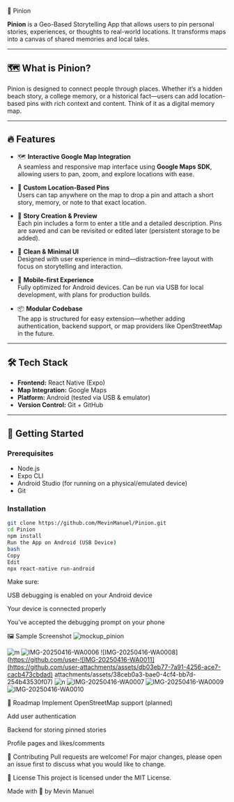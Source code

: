 📍 Pinion

**Pinion** is a Geo-Based Storytelling App that allows users to pin personal stories, experiences, or thoughts to real-world locations. It transforms maps into a canvas of shared memories and local tales.

---

## 🗺️ What is Pinion?

Pinion is designed to connect people through places. Whether it’s a hidden beach story, a college memory, or a historical fact—users can add location-based pins with rich context and content. Think of it as a digital memory map.

---

## 🔥 Features

- 🗺️ **Interactive Google Map Integration**  
  A seamless and responsive map interface using **Google Maps SDK**, allowing users to pan, zoom, and explore locations with ease.

- 📍 **Custom Location-Based Pins**  
  Users can tap anywhere on the map to drop a pin and attach a short story, memory, or note to that exact location.

- 📝 **Story Creation & Preview**  
  Each pin includes a form to enter a title and a detailed description. Pins are saved and can be revisited or edited later (persistent storage to be added).

- 🎨 **Clean & Minimal UI**  
  Designed with user experience in mind—distraction-free layout with focus on storytelling and interaction.

- 📱 **Mobile-first Experience**  
  Fully optimized for Android devices. Can be run via USB for local development, with plans for production builds.

- 📦 **Modular Codebase**  
  The app is structured for easy extension—whether adding authentication, backend support, or map providers like OpenStreetMap in the future.

---

## 🛠️ Tech Stack

- **Frontend:** React Native (Expo)
- **Map Integration:** Google Maps
- **Platform:** Android (tested via USB & emulator)
- **Version Control:** Git + GitHub

---

## 🚀 Getting Started

### Prerequisites

- Node.js
- Expo CLI
- Android Studio (for running on a physical/emulated device)
- Git

### Installation

```bash
git clone https://github.com/MevinManuel/Pinion.git
cd Pinion
npm install
Run the App on Android (USB Device)
bash
Copy
Edit
npx react-native run-android

```
Make sure:

USB debugging is enabled on your Android device

Your device is connected properly

You’ve accepted the debugging prompt on your phone

🖼️ Sample Screenshot
![mockup_pinion](https://github.com/user-attachments/assets/baedac70-04ff-402b-8a82-0109fe58fe25)

![m](https://github.com/user-attachments/assets/24327b7e-0a26-4daa-8c8f-21d95015b486)
![IMG-20250416-WA0006](https://github.com/user-attachments/assets/935c6b4d-04b3-4646-a305-9b908f59bd30)
![IMG-20250416-WA0008](https://github.com/user-![IMG-20250416-WA0011](https://github.com/user-attachments/assets/db03eb77-7a91-4256-ace7-cacb473cbdad)
attachments/assets/38ceb0a3-bae0-4cf4-bb7d-254b43530f07)
![n](https://github.com/user-attachments/assets/609489c5-6be4-4ad3-9833-62429ad221f0)
![IMG-20250416-WA0007](https://github.com/user-attachments/assets/f8d85754-4e39-4432-a81c-cd2ed40559dd)
![IMG-20250416-WA0009](https://github.com/user-attachments/assets/d920498a-516a-45bb-9cdc-fb6bc81794b7)
![IMG-20250416-WA0010](https://github.com/user-attachments/assets/1cb251f0-af18-4a17-bafa-23c1941b4fe9)

📌 Roadmap
 Implement OpenStreetMap support (planned)

 Add user authentication

 Backend for storing pinned stories

 Profile pages and likes/comments

🤝 Contributing
Pull requests are welcome! For major changes, please open an issue first to discuss what you would like to change.

📄 License
This project is licensed under the MIT License.

Made with 💚 by Mevin Manuel
